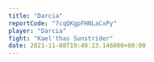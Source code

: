 ```yaml
---
title: "Darcia"
reportCode: "7cqQKgpFHNLaCxPy"
player: "Darcia"
fight: "Kael'thas Sunstrider"
date: 2021-11-08T19:49:23.146000+00:00
---
```

